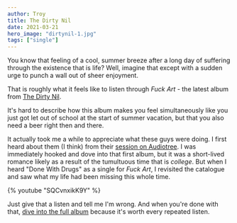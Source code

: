 ```yaml
---
author: Troy
title: The Dirty Nil
date: 2021-03-21
hero_image: "dirtynil-1.jpg"
tags: ["single"]
---
```


You know that feeling of a cool, summer breeze after a long day of suffering through the existence that is life? Well, imagine that except with a sudden urge to punch a wall out of sheer enjoyment.

<!-- excerpt -->

That is roughly what it feels like to listen through _Fuck Art_ - the latest album from [The Dirty Nil](https://thedirtynil.com/).

It's hard to describe how this album makes you feel simultaneously like you just got let out of school at the start of summer vacation, but that you also need a beer right then and there.

It actually took me a while to appreciate what these guys were doing. I first heard about them (I think) from their [session on Audiotree](https://audiotree.tv/session/the-dirty-nil/). I was immediately hooked and dove into that first album, but it was a short-lived romance likely as a result of the tumultuous time that is _college_. But when I heard "Done With Drugs" as a single for _Fuck Art_, I revisited the catalogue and saw what my life had been missing this whole time.

{% youtube "SQCvnxikK9Y" %}

Just give that a listen and tell me I'm wrong. And when you're done with that, [dive into the full album](https://go.thedirtynil.com/FArt) because it's worth every repeated listen.
